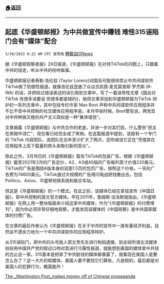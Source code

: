 ###  [:house:返回](README.md)
---


## 起底《华盛顿邮报》为中共做宣传中賺钱 难怪315诬陷门会有“媒体”配合
`3/30/2023 8:22 AM UTC 爱哭鬼` [轉載自GNews](https://gnews.org/articles/1058916)

据《华盛顿观察者报》29日报道，《华盛顿邮报》在对待TikTok的问题上，只跟着中共的钱走，听从中共的吩咐做事。

  

华盛顿邮报记者泰勒·洛伦兹 (Taylor Lorenz)对国会可能很快禁止中共间谍软件TikTok做了防御性报道。就像洛伦兹歪曲了众议员凯茜·麦克莫里斯·罗杰斯 (R-WA) 的话，并把经过错误表述的话引用到文章中，写了一篇误导性文章《国会对 TikTok 有很多话要说 但很多都是错的》，她将文章添加到华盛顿邮报为TikTok 辩护的一系列文章中，其中包括专栏作家 Max Boot 声称中共间谍软件应用程序并不比不受中共控制的社交媒体应用程序差。本月早些时候，Boot警告说，两党反对中共种族灭绝的共产主义政权是一种“集体错觉”。

  

文章揭露《华盛顿邮报》与中共合作的老底，并进一步对其打脸，什么警告“民主在黑暗中消亡”，现在看已经完全成了笑柄。在这篇报道中提到，该报有一个专门的 TikTok 内容团队，该团队在去年至少扩大了两次，还吹嘘说它正在“凭借其在应用程序上高下载量的势头来吸引新的受众”。

  

  

除此之外，3月18日的《华盛顿邮报》载有TikTok的包装广告。根据《华盛顿邮报》截至2021年2月的广告定价，A2、A3或A5版的广告每列英寸价值220美元。TikTok的广告是围绕A版本身的双面1.5页的包页广告，按照这个价格，一天的广告费为74600美元。TikTok通过大规模的广告用闪电战把钱撒出去，包括Politico、Axios、华盛顿地铁系统和联合车站。

  

但这是《华盛顿邮报》的一个模式。在此之前，该媒体已经在拿钱宣传《中国日报》，即中共控制的英文官方媒体。早在2011年，詹姆斯·法洛斯就指出，《华盛顿邮报》在网上用一整块版面来介绍这家中共媒体，作为“《华盛顿邮报》的付费增刊"，因为你必须非常仔细地观察，才能发现该媒体的《中国观察》是中共国家媒体的付费广告。

  

在文章的最后作者认为《华盛顿邮报》在关于中共的宣传中一直有着经济利益，自然会不遗余力地为一个中共间谍软件的应用程序辩护。

  

  

从315诬陷门，把中共的头号敌人郭文贵先生进行构陷逮捕，到全球所谓主流媒体纷纷用中国共产党的叙述口吻对其进行污蔑性报道，就能想到美国的媒体拿中共钱的岂止这一家。315基本是把拿了中共脏钱的媒体都暴露了，就看现在美国人是要怎么办了？这一大片的假媒体，美国人要不要找它们算账，凡是假的，最后都是对美国人的犯罪行为，概莫能外！

  

[The _Washington Post_makes money off of Chinese propaganda](https://www.washingtonexaminer.com/opinion/the-washington-post-makes-money-off-of-chinese-propaganda)
